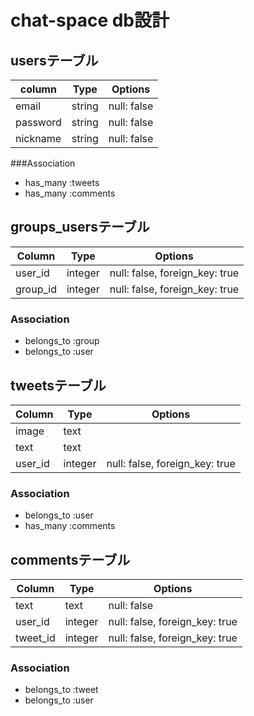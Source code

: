 # chat-space db設計
## usersテーブル
|column|Type|Options|
|------|----|-------|
|email|string|null: false|
|password|string|null: false|
|nickname|string|null: false|
###Association
- has_many :tweets
- has_many :comments

## groups_usersテーブル
|Column|Type|Options|
|------|----|-------|
|user_id|integer|null: false, foreign_key: true|
|group_id|integer|null: false, foreign_key: true|
### Association
- belongs_to :group
- belongs_to :user

## tweetsテーブル
|Column|Type|Options|
|------|----|-------|
|image|text||
|text|text||
|user_id|integer|null: false, foreign_key: true|
### Association
- belongs_to :user
- has_many :comments

## commentsテーブル
|Column|Type|Options|
|------|----|-------|
|text|text|null: false|
|user_id|integer|null: false, foreign_key: true|
|tweet_id|integer|null: false, foreign_key: true|
### Association
- belongs_to :tweet
- belongs_to :user

